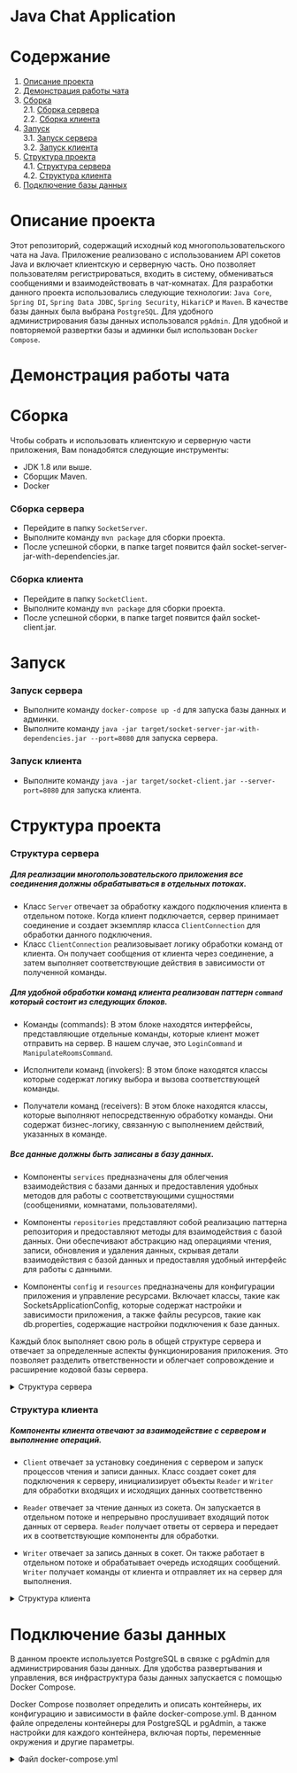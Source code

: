 # Java Chat Application

# Содержание
1. [Описание проекта](#описание-проекта) 
2. [Демонстрация работы чата](#демонстрация-работы-чата)
2. [Сборка](#сборка) \
    2.1. [Сборка сервера](#сборка-сервера) \
    2.2. [Сборка клиента](#сборка-клиента) 
3. [Запуск](#запуск) \
    3.1. [Запуск сервера](#запуск-сервера) \
    3.2. [Запуск клиента](#запуск-клиента) 
4. [Структура проекта](#структура-проекта) \
    4.1. [Структура сервера](#структура-сервера) \
    4.2. [Структура клиента](#структура-клиента) 
5. [Подключение базы данных](#подключение-базы-данных)  


# Описание проекта
Этот репозиторий, содержащий исходный код многопользовательского чата на Java. Приложение реализовано с использованием API сокетов Java и включает клиентскую и серверную часть. Оно позволяет пользователям регистрироваться, входить в систему, обмениваться сообщениями и взаимодействовать в чат-комнатах. 
Для разработки данного проекта использовались следующие технологии: `Java Core`, `Spring DI`, `Spring Data JDBC`, `Spring Security`, `HikariCP` и `Maven`.
В качестве базы данных была выбрана `PostgreSQL`. Для удобного администрирования базы данных использовался `pgAdmin`. Для удобной и повторяемой развертки базы и админки был использован `Docker Compose`.

# Демонстрация работы чата

# Сборка
Чтобы собрать и использовать клиентскую и серверную части приложения, Вам понадобятся следующие инструменты:

- JDK 1.8 или выше.
- Сборщик Maven.
- Docker

### Сборка сервера
- Перейдите в папку `SocketServer`.
- Выполните команду `mvn package` для сборки проекта.
- После успешной сборки, в папке target появится файл socket-server-jar-with-dependencies.jar.

### Сборка клиента
- Перейдите в папку `SocketClient`.
- Выполните команду `mvn package` для сборки проекта.
- После успешной сборки, в папке target появится файл socket-client.jar.

# Запуск
### Запуск сервера
- Выполните команду `docker-compose up -d` для запуска базы данных и админки.
- Выполните команду `java -jar target/socket-server-jar-with-dependencies.jar --port=8080` для запуска сервера.

### Запуск клиента
- Выполните команду `java -jar target/socket-client.jar --server-port=8080` для запуска клиента.

# Структура проекта
### Структура сервера

##### Для реализации многопользовательского приложения все соединения должны обрабатываться в отдельных потоках. 
- Класс `Server` отвечает за обработку каждого подключения клиента в отдельном потоке. Когда клиент подключается, сервер принимает соединение и создает экземпляр класса `ClientConnection` для обработки данного подключения.
- Класс `ClientConnection` реализовывает логику обработки команд от клиента. Он получает сообщения от клиента через соединение, а затем выполняет соответствующие действия в зависимости от полученной команды.

##### Для удобной обработки команд клиента реализован паттерн `command` который состоит из следующих блоков.
- Команды (commands): В этом блоке находятся интерфейсы, представляющие отдельные команды, которые клиент может отправить на сервер. В нашем случае, это `LoginCommand` и `ManipulateRoomsCommand`.

- Исполнители команд (invokers): В этом блоке находятся классы которые cодержат логику выбора и вызова соответствующей команды.

- Получатели команд (receivers): В этом блоке находятся классы, которые выполняют непосредственную обработку команды. Они содержат бизнес-логику, связанную с выполнением действий, указанных в команде.

##### Все данные должны быть записаны в базу данных.
- Компоненты `services` предназначены для облегчения взаимодействия с базами данных и предоставления удобных методов для работы с соответствующими сущностями (сообщениями, комнатами, пользователями).

- Компоненты `repositories` представляют собой реализацию паттерна репозитория и предоставляют методы для взаимодействия с базой данных. Они обеспечивают абстракцию над операциями чтения, записи, обновления и удаления данных, скрывая детали взаимодействия с базой данных и предоставляя удобный интерфейс для работы с данными. 

- Компоненты `config` и `resources` предназначены для конфигурации приложения и управление ресурсами. Включает классы, такие как SocketsApplicationConfig, которые содержат настройки и зависимости приложения, а также файлы ресурсов, такие как db.properties, содержащие настройки подключения к базе данных.

Каждый блок выполняет свою роль в общей структуре сервера и отвечает за определенные аспекты функционирования приложения. Это позволяет разделить ответственности и облегчает сопровождение и расширение кодовой базы сервера.

<details>
<summary>Структура сервера</summary>

```yaml
├── docker-compose.yml
├── pom.xml
└── src
    └── main
        ├── java
        │   └── edu
        │       └── school21
        │           └── sockets
        │               ├── app
        │               │   └── Main.java
        │               ├── config
        │               │   └── SocketsApplicationConfig.java
        │               ├── exceptions
        │               │   ├── CommandNotFoundExceptions.java
        │               │   └── RoomsNotFoundExceptions.java
        │               ├── models
        │               │   ├── ChatRoom.java
        │               │   ├── Message.java
        │               │   └── User.java
        │               ├── repositories
        │               │   ├── CrudRepository.java
        │               │   ├── messagesrepository
        │               │   │   ├── MessagesRepository.java
        │               │   │   └── MessagesRepositoryJdbcTemplateImpl.java
        │               │   ├── roomsrepository
        │               │   │   ├── RoomsRepository.java
        │               │   │   └── RoomsRepositoryJdbcTemplateImpl.java
        │               │   ├── usersrepository
        │               │   │   ├── UsersRepository.java
        │               │   │   └── UsersRepositoryJdbcTemplateImpl.java
        │               │   └── utils
        │               │       └── TableInitializer.java
        │               ├── server
        │               │   ├── ClientConnection.java
        │               │   ├── Server.java
        │               │   ├── commands
        │               │   │   ├── LoginСommand.java
        │               │   │   └── ManipulateRoomsCommand.java
        │               │   ├── invokers
        │               │   │   ├── LoginCommandSwitch.java
        │               │   │   └── ManipulateRoomsCommandSwitch.java
        │               │   └── receivers
        │               │       ├── LoginReceiver.java
        │               │       └── ManipulateRoomsReceiver.java
        │               └── services
        │                   ├── messageservice
        │                   │   ├── MessagesService.java
        │                   │   └── MessagesServiceImpl.java
        │                   ├── roomservice
        │                   │   ├── RoomsService.java
        │                   │   └── RoomsServiceImpl.java
        │                   └── userservice
        │                       ├── UsersService.java
        │                       └── UsersServiceImpl.java
        └── resources
            ├── data.sql
            ├── db.properties
            └── schema.sql

```
</details>

### Структура клиента

##### Компоненты клиента отвечают за взаимодействие с сервером и выполнение операций.
- `Client` отвечает за установку соединения с сервером и запуск процессов чтения и записи данных. Класс создает сокет для подключения к серверу, инициализирует объекты `Reader` и `Writer` для обработки входящих и исходящих данных соответственно
- `Reader` отвечает за чтение данных из сокета. Он запускается в отдельном потоке и непрерывно прослушивает входящий поток данных от сервера. `Reader` получает ответы от сервера и передает их в соответствующие компоненты для обработки.

- `Writer` отвечает за запись данных в сокет. Он также работает в отдельном потоке и обрабатывает очередь исходящих сообщений. `Writer` получает команды от клиента и отправляет их на сервер для выполнения.

<details>
<summary>Структура клиента</summary>

```yaml
├── pom.xml
└── src
    └── main
        └── java
            └── edu
                └── school21
                    └── sockets
                        ├── app
                        │   └── Main.java
                        └── client
                            ├── Client.java
                            ├── Reader.java
                            └── Writer.java 
```
</details>

# Подключение базы данных

В данном проекте используется PostgreSQL в связке с pgAdmin для администрирования базы данных. Для удобства развертывания и управления, вся инфраструктура базы данных запускается с помощью Docker Compose.

Docker Compose позволяет определить и описать контейнеры, их конфигурацию и зависимости в файле docker-compose.yml. В данном файле определены контейнеры для PostgreSQL и pgAdmin, а также настройки для каждого контейнера, включая порты, переменные окружения и другие параметры.

<details>
<summary>Файл docker-compose.yml</summary>

```yaml
version: '3.1'

services:

   db:
      image: postgres
      environment:
         POSTGRES_PASSWORD: admin
         POSTGRES_DB: database
      ports:
      - 5432:5432

   adminer:
      image: dpage/pgadmin4
      environment:
         PGADMIN_DEFAULT_EMAIL: user@domain.com
         PGADMIN_DEFAULT_PASSWORD: admin
      ports:
      - 80:80
```

</details>
